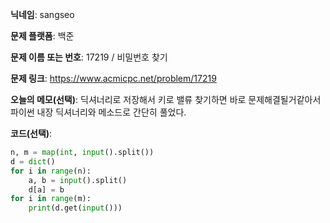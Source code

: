 **닉네임**: sangseo

**문제 플랫폼**: 백준

**문제 이름 또는 번호**: 17219 / 비밀번호 찾기

**문제 링크**: https://www.acmicpc.net/problem/17219

**오늘의 메모(선택)**: 딕셔너리로 저장해서 키로 밸류 찾기하면 바로 문제해결될거같아서 파이썬 내장 딕셔너리와 메소드로 간단히 풀었다.

**코드(선택)**:
```python
n, m = map(int, input().split())
d = dict()
for i in range(n):
    a, b = input().split()
    d[a] = b
for i in range(m):
    print(d.get(input()))
```
